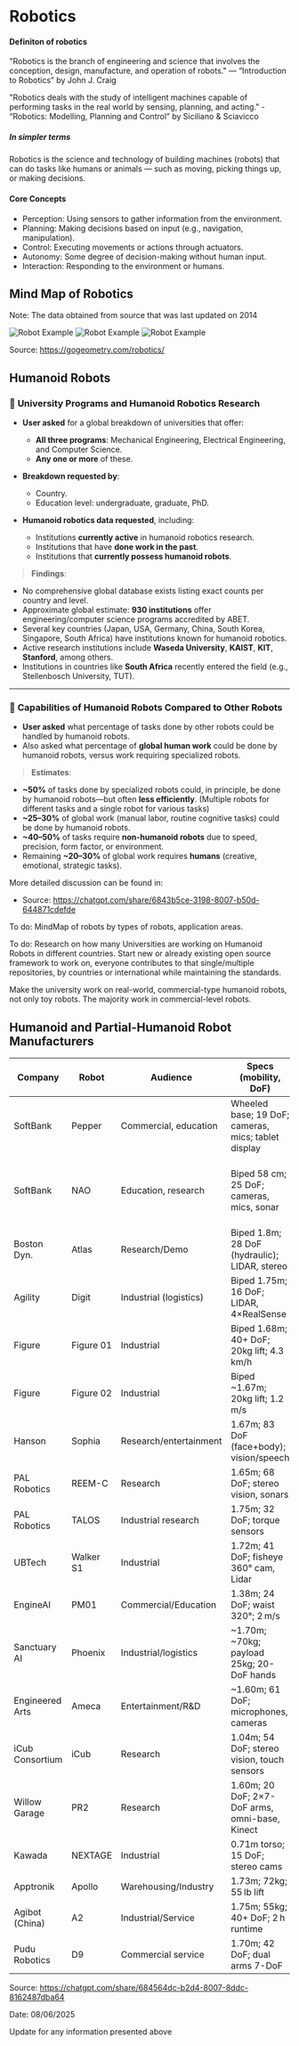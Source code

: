 # Robotics

#### Definiton of robotics

"Robotics is the branch of engineering and science that involves the conception, design, manufacture, and operation of robots." — “Introduction to Robotics” by John J. Craig

"Robotics deals with the study of intelligent machines capable of performing tasks in the real world by sensing, planning, and acting." - “Robotics: Modelling, Planning and Control” by Siciliano & Sciavicco

##### In simpler terms

Robotics is the science and technology of building machines (robots) that can do tasks like humans or animals — such as moving, picking things up, or making decisions.

#### Core Concepts

- Perception: Using sensors to gather information from the environment.
- Planning: Making decisions based on input (e.g., navigation, manipulation).
- Control: Executing movements or actions through actuators.
- Autonomy: Some degree of decision-making without human input.
- Interaction: Responding to the environment or humans.

## Mind Map of Robotics

Note: The data obtained from source that was last updated on 2014

![Robot Example](images/img1.png)
![Robot Example](images/img2.png)
![Robot Example](images/img3.png)

Source: https://gogeometry.com/robotics/

## Humanoid Robots

### 🔹 **University Programs and Humanoid Robotics Research**

* **User asked** for a global breakdown of universities that offer:

  * **All three programs**: Mechanical Engineering, Electrical Engineering, and Computer Science.
  * **Any one or more** of these.
* **Breakdown requested by**:

  * Country.
  * Education level: undergraduate, graduate, PhD.
* **Humanoid robotics data requested**, including:

  * Institutions **currently active** in humanoid robotics research.
  * Institutions that have **done work in the past**.
  * Institutions that **currently possess humanoid robots**.

> **Findings**:

* No comprehensive global database exists listing exact counts per country and level.
* Approximate global estimate: **930 institutions** offer engineering/computer science programs accredited by ABET.
* Several key countries (Japan, USA, Germany, China, South Korea, Singapore, South Africa) have institutions known for humanoid robotics.
* Active research institutions include **Waseda University**, **KAIST**, **KIT**, **Stanford**, among others.
* Institutions in countries like **South Africa** recently entered the field (e.g., Stellenbosch University, TUT).

---

### 🔹 **Capabilities of Humanoid Robots Compared to Other Robots**

* **User asked** what percentage of tasks done by other robots could be handled by humanoid robots.
* Also asked what percentage of **global human work** could be done by humanoid robots, versus work requiring specialized robots.

> **Estimates**:

* **\~50%** of tasks done by specialized robots could, in principle, be done by humanoid robots—but often **less efficiently**. (Multiple robots for different tasks and a single robot for various tasks)
* **\~25–30%** of global work (manual labor, routine cognitive tasks) could be done by humanoid robots.
* **\~40–50%** of tasks require **non-humanoid robots** due to speed, precision, form factor, or environment.
* Remaining **\~20–30%** of global work requires **humans** (creative, emotional, strategic tasks).

More detailed discussion can be found in:

- Source: https://chatgpt.com/share/6843b5ce-3198-8007-b50d-644871cdefde


To do: MindMap of robots by types of robots, application areas.

To do: Research on how many Universities are working on Humanoid Robots in different countries. Start new or already existing open source framework to work on, everyone contributes to that single/multiple repositories, by countries or international while maintaining the standards.

Make the university work on real-world, commercial-type humanoid robots, not only toy robots.
The majority work in commercial-level robots.

## Humanoid and Partial-Humanoid Robot Manufacturers

| Company         | Robot     | Audience               | Specs (mobility, DoF)                               | Control/SDK                                                       | Price (USD)          | Intl Avail.      | Open Source                   | Support                       |
| --------------- | --------- | ---------------------- | --------------------------------------------------- | ----------------------------------------------------------------- | -------------------- | ---------------- | ----------------------------- | ----------------------------- |
| SoftBank        | Pepper    | Commercial, education  | Wheeled base; 19 DoF; cameras, mics; tablet display | NAOqi OS; SDKs (Android, C++, Python, JS); ROS interface          | \~18k                | Yes              | No                            | Full docs, APIs, forums       |
| SoftBank        | NAO       | Education, research    | Biped 58 cm; 25 DoF; cameras, mics, sonar           | NAOqi OS; Choregraphe (Blockly/Scratch) plus C++/Python/Java; ROS | \~\$7.5k             | Yes              | No (but ROS)                  | Good docs, community          |
| Boston Dyn.     | Atlas     | Research/Demo          | Biped 1.8m; 28 DoF (hydraulic); LIDAR, stereo       | Custom (no public SDK); fleet API (Orbit)                         | N/A (R\&D only)      | No               | No                            | Internal support only         |
| Agility         | Digit     | Industrial (logistics) | Biped 1.75m; 16 DoF; LIDAR, 4×RealSense             | Linux RTOS; ROS-compatible (open)                                 | N/A (\~\$150k est)   | Yes              | Partial (ROS)                 | API docs on request           |
| Figure          | Figure 01 | Industrial             | Biped 1.68m; 40+ DoF; 20kg lift; 4.3 km/h           | Custom AI (closed); no SDK public                                 | — (undisclosed)      | Limited          | No                            | Enterprise support            |
| Figure          | Figure 02 | Industrial             | Biped \~1.67m; 20kg lift; 1.2 m/s                   | Custom AI; closed                                                 | —                    | Limited          | No                            | Enterprise support            |
| Hanson          | Sophia    | Research/entertainment | 1.67m; 83 DoF (face+body); vision/speech            | Proprietary (Ubuntu/ROS?); NLP engine                             | —                    | No               | No                            | Direct (company)              |
| PAL Robotics    | REEM-C    | Research               | 1.65m; 68 DoF; stereo vision, sonars                | Ubuntu/ROS; open (ROS-control, Gazebo)                            | €300k (\~\$320k)     | Yes              | Yes (ROS)                     | Docs, ROS examples            |
| PAL Robotics    | TALOS     | Industrial research    | 1.75m; 32 DoF; torque sensors                       | Ubuntu/ROS; MoveIt, OROCOS                                        | €900k (\~\$960k)     | Yes              | Yes (ROS)                     | Full docs, sim models         |
| UBTech          | Walker S1 | Industrial             | 1.72m; 41 DoF; fisheye 360° cam, Lidar              | ROSA OS (proprietary)                                             | —                    | Yes (by request) | No                            | English/Chinese documentation |
| EngineAI        | PM01      | Commercial/Education   | 1.38m; 24 DoF; waist 320°; 2 m/s                    | Custom L4S OS (ROS-based?)                                        | \~\$12.5k (yuan 88k) | Yes              | Partial (educational version) | Manuals for edu/custom        |
| Sanctuary AI    | Phoenix   | Industrial/logistics   | \~1.70m; \~70kg; payload 25kg; 20-DoF hands         | Custom “Carbon” AI OS                                             | —                    | Partnership      | No                            | Pilot documentation           |
| Engineered Arts | Ameca     | Entertainment/R\&D     | \~1.60m; 61 DoF; microphones, cameras               | Tritium OS (closed)                                               | —                    | Yes              | No                            | Full API/docs (Tritium)       |
| iCub Consortium | iCub      | Research               | 1.04m; 54 DoF; stereo vision, touch sensors         | Linux/YARP/ROS (open)                                             | \$300k               | Yes              | **Yes**                       | Open docs, academic support   |
| Willow Garage   | PR2       | Research               | 1.60m; 20 DoF; 2×7-DoF arms, omni-base, Kinect      | ROS (open)                                                        | \$400k (old)         | Legacy           | **Yes**                       | Community-maintained          |
| Kawada          | NEXTAGE   | Industrial             | 0.71m torso; 15 DoF; stereo cams                    | QNX-based, CORBA/Ethernet                                         | —                    | Yes              | No                            | Support from Kawada           |
| Apptronik       | Apollo    | Warehousing/Industry   | 1.73m; 72kg; 55 lb lift                             | Linux/ROS (likely)                                                | —                    | Yes              | No                            | SDK/docs to partners          |
| Agibot (China)  | A2        | Industrial/Service     | 1.75m; 55kg; 40+ DoF; 2 h runtime                   | AimRT (proprietary)                                               | —                    | Yes              | No                            | Distributor support           |
| Pudu Robotics   | D9        | Commercial service     | 1.70m; 42 DoF; dual arms 7-DoF                      | Pudu OS (closed)                                                  | —                    | Yes              | No                            | Pudu corporate support        |

Source: https://chatgpt.com/share/684564dc-b2d4-8007-8ddc-8162487dba64

Date: 08/06/2025

Update for any information presented above






